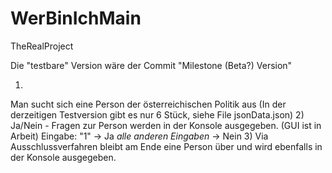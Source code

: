 # WerBinIchMain
TheRealProject

Die "testbare" Version wäre der Commit "Milestone (Beta?) Version"

1)
Man sucht sich eine Person der österreichischen Politik aus
(In der derzeitigen Testversion gibt es nur 6 Stück, siehe File jsonData.json)
2)
Ja/Nein - Fragen zur Person werden in der Konsole ausgegeben.
(GUI ist in Arbeit)
Eingabe:
  "1" -> Ja
  *alle anderen Eingaben* -> Nein
3)
Via Ausschlussverfahren bleibt am Ende eine Person über und wird ebenfalls in der Konsole ausgegeben.
